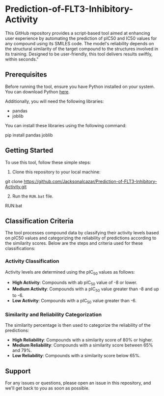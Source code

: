 # Prediction-of-FLT3-Inhibitory-Activity
This GitHub repository provides a script-based tool aimed at enhancing user experience by automating the prediction of pIC50 and IC50 values for any compound using its SMILES code. The model's reliability depends on the structural similarity of the target compound to the structures involved in its training. Designed to be user-friendly, this tool delivers results swiftly, within seconds."

## Prerequisites

Before running the tool, ensure you have Python installed on your system. You can download Python [here](https://www.python.org/downloads/).

Additionally, you will need the following libraries:
- pandas
- joblib

You can install these libraries using the following command:

pip install pandas joblib

## Getting Started

To use this tool, follow these simple steps:

1. Clone this repository to your local machine:

git clone https://github.com/Jacksonalcazar/Prediction-of-FLT3-Inhibitory-Activity.git

2. Run the `RUN.bat` file.

RUN.bat

## Classification Criteria

The tool processes compound data by classifying their activity levels based on pIC50 values and categorizing the reliability of predictions according to the similarity scores. Below are the steps and criteria used for these classifications:

### Activity Classification

Activity levels are determined using the pIC<sub>50</sub> values as follows:

- **High Activity**: Compounds with ab pIC<sub>50</sub> value of -8 or lower.
- **Medium Activity**: Compounds with a pIC<sub>50</sub> value greater than -8 and up to -6.
- **Low Activity**: Compounds with a pIC<sub>50</sub> value greater than -6.

### Similarity and Reliability Categorization

The similarity percentage is then used to categorize the reliability of the predictions:

- **High Reliability**: Compounds with a similarity score of 80% or higher.
- **Medium Reliability**: Compounds with a similarity score between 65% and 79%.
- **Low Reliability**: Compounds with a similarity score below 65%.

## Support

For any issues or questions, please open an issue in this repository, and we'll get back to you as soon as possible.
